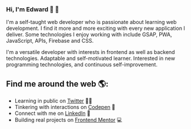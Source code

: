### Hi, I'm Edward 👋 🙂

I'm a self-taught web developer who is passionate about learning web development. I find it more and more exciting with every new application I deliver. Some technologies I enjoy working with include GSAP, PWA, JavaScript, APIs, Firebase and CSS. 

I'm a versatile developer with interests in frontend as well as backend technologies. Adaptable and self-motivated learner. Interested in new programming technologies, and continuous self-improvement.

## Find me around the web 🌎: 
- Learning in public on <a href="https://twitter.com/_eddieleung">Twitter</a> ✍🏾
- Tinkering with interactions on <a href="https://codepen.io/edward-leung">Codepen</a> 🏓
- Connect with me on <a href="https://www.linkedin.com/in/edward-leung-3a6165142/">LinkedIn</a> 💼
- Building real projects on <a href="https://www.frontendmentor.io/profile/Edwardleung1">Frontend Mentor</a> 💻 
